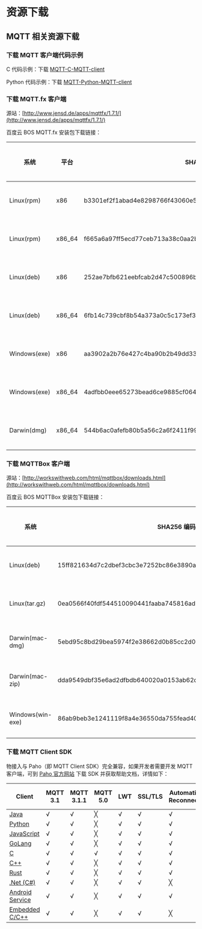 # 资源下载

## MQTT 相关资源下载

### 下载 MQTT 客户端代码示例

C 代码示例：下载 [MQTT-C-MQTT-client](https://baetyl.cdn.bcebos.com/mqtt-example/MQTT-c-example.tar.gz)

Python 代码示例：下载 [MQTT-Python-MQTT-client](https://baetyl.cdn.bcebos.com/mqtt-example/MQTT-python-example.tar.gz)

### 下载 MQTT.fx 客户端

源站：[http://www.jensd.de/apps/mqttfx/1.7.1/](http://www.jensd.de/apps/mqttfx/1.7.1/)

百度云 BOS MQTT.fx 安装包下载链接：

| 系统         | 平台   | SHA256 编码                                                      | 下载链接                                                                      |
| ------------ | ------ | ---------------------------------------------------------------- | ----------------------------------------------------------------------------- |
| Linux(rpm)   | x86    | b3301ef2f1abad4e8298766f43060e5ce9906099da096c4e0b601485dcca849d | [点击下载](https://baetyl.cdn.bcebos.com/mqttfx/mqttfx-1.7.1-1.i386.rpm)      |
| Linux(rpm)   | x86_64 | f665a6a97ff5ecd77ceb713a38c0aa2bb1af281a3ebe647d06579d1489845d6a | [点击下载](https://baetyl.cdn.bcebos.com/mqttfx/mqttfx-1.7.1-1.x86_64.rpm)    |
| Linux(deb)   | x86    | 252ae7bfb621eebfcab2d47c500896b44d6f23ce82c33e0217ac43a4c735acfa | [点击下载](https://baetyl.cdn.bcebos.com/mqttfx/mqttfx-1.7.1-32bit.deb)       |
| Linux(deb)   | x86_64 | 6fb14c739cbf8b54a373a0c5c173ef3657c01c675374ded8f0a292c610e549c2 | [点击下载](https://baetyl.cdn.bcebos.com/mqttfx/mqttfx-1.7.1-64bit.deb)       |
| Windows(exe) | x86    | aa3902a2b76e427c4ba90b2b49dd337e95e614ba59f8cd64b5a95b5080766965 | [点击下载](https://baetyl.cdn.bcebos.com/mqttfx/mqttfx-1.7.1-windows.exe)     |
| Windows(exe) | x86_64 | 4adfbb0eee65273bead6ce9885cf064de72d00d437bbaf3b9ff5236634fb6057 | [点击下载](https://baetyl.cdn.bcebos.com/mqttfx/mqttfx-1.7.1-windows-x64.exe) |
| Darwin(dmg)  | x86_64 | 544b6ac0afefb80b5a56c2a6f2411f999862fb8f0f20502c912f28a9d1aa3b4a | [点击下载](https://baetyl.cdn.bcebos.com/mqttfx/mqttfx-1.7.1-macos.dmg)       |

### 下载 MQTTBox 客户端

源站：[http://workswithweb.com/html/mqttbox/downloads.html](http://workswithweb.com/html/mqttbox/downloads.html)

百度云 BOS MQTTBox 安装包下载链接：

| 系统             | SHA256 编码                                                      | 下载链接                                                          |
| ---------------- | ---------------------------------------------------------------- | ----------------------------------------------------------------- |
| Linux(deb)       | 15ff821634d7c2dbef3cbc3e7252bc86e3890a2c3c094842405cb442902d467d | [点击下载](https://baetyl.cdn.bcebos.com/mqttbox/MQTTBox.deb)     |
| Linux(tar.gz)    | 0ea0566f40fdf544510090441faaba745816ad1d438f3efe72197eb630f0e1f7 | [点击下载](https://baetyl.cdn.bcebos.com/mqttbox/MQTTBox.tar.gz)  |
| Darwin(mac-dmg)  | 5ebd95c8bd29bea5974f2e38662d0b85cc2d0015fd4bbcdc777ffa3fe09d1c94 | [点击下载](https://baetyl.cdn.bcebos.com/mqttbox/MQTTBox.dmg)     |
| Darwin(mac-zip)  | dda9549dbf35e6ad2dfbdb640020a0153ab62d6b27fbbe86da9ef0a8b997b4b9 | [点击下载](https://baetyl.cdn.bcebos.com/mqttbox/MQTTBox-mac.zip) |
| Windows(win-exe) | 86ab9beb3e1241119f8a4e36550da755fead40be84a91eff3c0eb96ce4e4621e | [点击下载](https://baetyl.cdn.bcebos.com/mqttbox/MQTTBox-win.exe) |

### 下载 MQTT Client SDK

物接入与 Paho（即 MQTT Client SDK）完全兼容，如果开发者需要开发 MQTT 客户端，可到 [Paho 官方网站](http://www.eclipse.org/paho/) 下载 SDK 并获取帮助文档，详情如下：

| Client                                                            | MQTT 3.1 | MQTT 3.1.1 | MQTT 5.0 | LWT | SSL/TLS | Automatic Reconnect | Offline Buffering | Message Persistence | WebSocket Support | Standard MQTT Support | Blocking API | Non-Blocking API | High Availability |
| ----------------------------------------------------------------- | -------- | ---------- | -------- | --- | ------- | ------------------- | ----------------- | ------------------- | ----------------- | --------------------- | ------------ | ---------------- | ----------------- |
| [Java](https://github.com/eclipse/paho.mqtt.java)                 | √        | √          | ╳        | √   | √       | √                   | √                 | √                   | √                 | √                     | √            | √                | √                 |
| [Python](https://github.com/eclipse/paho.mqtt.python)             | √        | √          | ╳        | √   | √       | √                   | √                 | ╳                   | √                 | √                     | √            | √                | ╳                 |
| [JavaScript](https://github.com/eclipse/paho.mqtt.javascript)     | √        | √          | ╳        | √   | √       | √                   | √                 | √                   | √                 | ╳                     | ╳            | √                | √                 |
| [GoLang](https://github.com/eclipse/paho.mqtt.golang)             | √        | √          | ╳        | √   | √       | √                   | √                 | √                   | √                 | √                     | ╳            | √                | √                 |
| [C](https://github.com/eclipse/paho.mqtt.c)                       | √        | √          | √        | √   | √       | √                   | √                 | √                   | √                 | √                     | √            | √                | √                 |
| [C++](https://github.com/eclipse/paho.mqtt.c)                     | √        | √          | ╳        | √   | √       | √                   | √                 | √                   | ╳                 | √                     | √            | √                | √                 |
| [Rust](https://github.com/eclipse/paho.mqtt.c)                    | √        | √          | ╳        | √   | √       | √                   | √                 | √                   | ╳                 | √                     | √            | √                | √                 |
| [.Net (C#)](http://www.eclipse.org/paho/clients/dotnet/)          | √        | √          | ╳        | √   | √       | ╳                   | ╳                 | ╳                   | ╳                 | √                     | ╳            | √                | ╳                 |
| [Android Service](https://github.com/eclipse/paho.mqtt.android)   | √        | √          | ╳        | √   | √       | √                   | √                 | √                   | √                 | √                     | ╳            | √                | √                 |
| [Embedded C/C++](https://github.com/eclipse/paho.mqtt.embedded-c) | √        | √          | ╳        | √   | √       | ╳                   | ╳                 | ╳                   | ╳                 | √                     | √            | √                | ╳                 |
